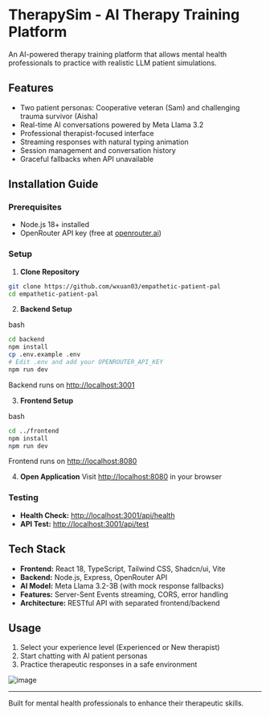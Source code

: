

# TherapySim - AI Therapy Training Platform

An AI-powered therapy training platform that allows mental health professionals to practice with realistic LLM patient simulations.

## Features

- Two patient personas: Cooperative veteran (Sam) and challenging trauma survivor (Aisha)
- Real-time AI conversations powered by Meta Llama 3.2
- Professional therapist-focused interface
- Streaming responses with natural typing animation
- Session management and conversation history
- Graceful fallbacks when API unavailable

## Installation Guide

### Prerequisites
- Node.js 18+ installed
- OpenRouter API key (free at [openrouter.ai](https://openrouter.ai))

### Setup

1. **Clone Repository**
```bash
git clone https://github.com/wxuan03/empathetic-patient-pal
cd empathetic-patient-pal
```

2.  **Backend Setup**

bash

```bash
cd backend
npm install
cp .env.example .env
# Edit .env and add your OPENROUTER_API_KEY
npm run dev
```

Backend runs on [http://localhost:3001](http://localhost:3001)

3.  **Frontend Setup**

bash

```bash
cd ../frontend
npm install
npm run dev
```

Frontend runs on [http://localhost:8080](http://localhost:8080)

4.  **Open Application** Visit [http://localhost:8080](http://localhost:8080) in your browser

### Testing

-   **Health Check:** [http://localhost:3001/api/health](http://localhost:3001/api/health)
-   **API Test:** [http://localhost:3001/api/test](http://localhost:3001/api/test)

## Tech Stack

-   **Frontend:** React 18, TypeScript, Tailwind CSS, Shadcn/ui, Vite
-   **Backend:** Node.js, Express, OpenRouter API
-   **AI Model:** Meta Llama 3.2-3B (with mock response fallbacks)
-   **Features:** Server-Sent Events streaming, CORS, error handling
-   **Architecture:** RESTful API with separated frontend/backend

## Usage

1.  Select your experience level (Experienced or New therapist)
2.  Start chatting with AI patient personas
3.  Practice therapeutic responses in a safe environment

![image](https://github.com/user-attachments/assets/fce8b33d-375c-42b5-bd62-8cf78f4acf4d)

----------

Built for mental health professionals to enhance their therapeutic skills.
